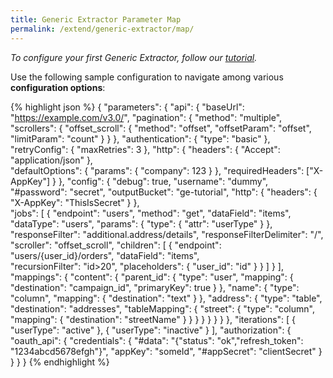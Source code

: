```yaml
---
title: Generic Extractor Parameter Map
permalink: /extend/generic-extractor/map/
---
```

*To configure your first Generic Extractor, follow our [tutorial](/extend/generic-extractor/tutorial/).*

Use the following sample configuration to navigate among various **configuration options**:

{% highlight json %}
{
    "parameters": {
        "api": {
            "baseUrl": "https://example.com/v3.0/",
            "pagination": {
                "method": "multiple",
                "scrollers": {
                    "offset_scroll": {
                        "method": "offset",
                        "offsetParam": "offset",
                        "limitParam": "count"
                    }
                }
            },
            "authentication": {
                "type": "basic"
            },
            "retryConfig": {
                "maxRetries": 3
            },
            "http": {
                "headers": {
                    "Accept": "application/json"
                },                
                "defaultOptions": {
                    "params": {
                        "company": 123
                    }
                },
                "requiredHeaders": ["X-AppKey"]
            }
        },
        "config": {
            "debug": true,
            "username": "dummy",
            "#password": "secret",
            "outputBucket": "ge-tutorial",
            "http": {
                "headers": {
                    "X-AppKey": "ThisIsSecret"
                }
            },            
            "jobs": [
                {
                    "endpoint": "users",
                    "method": "get",
                    "dataField": "items",
                    "dataType": "users",
                    "params": {
                        "type": {
                            "attr": "userType"
                        }
                    },
                    "responseFilter": "additional.address/details",
                    "responseFilterDelimiter": "/",
                    "scroller": "offset_scroll",
                    "children": [
                        {
                            "endpoint": "users/{user_id}/orders",
                            "dataField": "items",                        
                            "recursionFilter": "id>20",
                            "placeholders": {
                                "user_id": "id"
                            }
                        }
                    ]
                }
            ],
            "mappings": {
                "content": {
                    "parent_id": {
                        "type": "user",
                        "mapping": {
                            "destination": "campaign_id",
                            "primaryKey": true
                        }
                    },
                    "name": {
                        "type": "column",
                        "mapping": {
                            "destination": "text"
                        }
                    },
                    "address": {
                        "type": "table",
                        "destination": "addresses",
                        "tableMapping": {
                            "street": {
                                "type": "column",
                                "mapping": {
                                    "destination": "streetName"
                                }
                            }
                        }
                    }
                }
            }
        }
    },
    "iterations": [
        {
            "userType": "active"
        },
        {
            "userType": "inactive"
        }
    ],
    "authorization": {
        "oauth_api": {
            "credentials": {
                "#data": "{\"status\": \"ok\",\"refresh_token\": \"1234abcd5678efgh\"}",
                "appKey": "someId",
                "#appSecret": "clientSecret"
            }
        }
    }
}
{% endhighlight %}

<script>
document.addEventListener('DOMContentLoaded', function() {
    // Api
    $("span.nt:contains('\"baseUrl\"')").wrap("<a href='/extend/generic-extractor/configuration/api/#base-url'></a>");
    $("span.nt:contains('\"retryConfig\"')").wrap("<a href='/extend/generic-extractor/configuration/api/#retry-configuration'></a>");
    $("span.nt:contains('\"http\"')").first().wrap("<a href='/extend/generic-extractor/configuration/api/#default-http-options'></a>");
    $("span.nt:contains('\"headers\"')").first().wrap("<a href='/extend/generic-extractor/configuration/api/#headers'></a>");
    $("span.nt:contains('\"params\"')").first().wrap("<a href='/extend/generic-extractor/configuration/api/#default-request-parameters'></a>");
    $("span.nt:contains('\"defaultOptions\"')").wrap("<a href='/extend/generic-extractor/configuration/api/#default-request-parameters'></a>");
    $("span.nt:contains('\"requiredHeaders\"')").wrap("<a href='/extend/generic-extractor/configuration/api/#required-headers'></a>");
    $("span.nt:contains('\"pagination\"')").wrap("<a href='/extend/generic-extractor/configuration/api/pagination/'></a>");
    $("span.nt:contains('\"scrollers\"')").wrap("<a href='/extend/generic-extractor/configuration/api/pagination/multiple/'></a>");
    $("span.nt:contains('\"method\"')").first().wrap("<a href='/extend/generic-extractor/configuration/api/pagination/#paging-strategy'></a>");
    $("span.nt:contains('\"authentication\"')").wrap("<a href='/extend/generic-extractor/configuration/api/authentication'></a>");

    // Jobs
    $("span.nt:contains('\"endpoint\"')").wrap("<a href='/extend/generic-extractor/configuration/config/jobs/#endpoint'></a>");
    $("span.nt:contains('\"params\"')").last().wrap("<a href='/extend/generic-extractor/configuration/config/jobs/#request-parameters'></a>");    
    $("span.nt:contains('\"method\"')").last().wrap("<a href='/extend/generic-extractor/configuration/config/jobs/#method'></a>");
    $("span.nt:contains('\"dataField\"')").wrap("<a href='/extend/generic-extractor/configuration/config/jobs/#data-field'></a>");
    $("span.nt:contains('\"dataType\"')").wrap("<a href='/extend/generic-extractor/configuration/config/jobs/#data-type'></a>");
    $("span.nt:contains('\"responseFilter\"')").wrap("<a href='/extend/generic-extractor/configuration/config/jobs/#response-filter'></a>");
    $("span.nt:contains('\"responseFilterDelimiter\"')").wrap("<a href='/extend/generic-extractor/configuration/config/jobs/#response-filter'></a>");
    $("span.nt:contains('\"scroller\"')").last().wrap("<a href='/extend/generic-extractor/configuration/config/jobs/#scroller'></a>");

    // Child jobs
    $("span.nt:contains('\"children\"')").wrap("<a href='/extend/generic-extractor/configuration/config/jobs/#children'></a>");
    $("span.nt:contains('\"recursionFilter\"')").wrap("<a href='/extend/generic-extractor/configuration/config/jobs/children/#filter'></a>");
    $("span.nt:contains('\"placeholders\"')").wrap("<a href='/extend/generic-extractor/configuration/config/jobs/children/#placeholders'></a>");

    // Config root
    $("span.nt:contains('\"config\"')").wrap("<a href='/extend/generic-extractor/configuration/config/'></a>");
    $("span.nt:contains('\"debug\"')").wrap("<a href='/extend/generic-extractor/running/#debug-mode'></a>");
    $("span.nt:contains('\"jobs\"')").wrap("<a href='/extend/generic-extractor/configuration/config/jobs/'></a>");
    $("span.nt:contains('\"mappings\"')").wrap("<a href='/extend/generic-extractor/configuration/configuration/config/mappings/'></a>");
    $("span.nt:contains('\"api\"')").wrap("<a href='/extend/generic-extractor/configuration/api/'></a>");
    $("span.nt:contains('\"outputBucket\"')").wrap("<a href='/extend/generic-extractor/configuration/config/#output-bucket'></a>");
    $("span.nt:contains('\"http\"')").last().wrap("<a href='/extend/generic-extractor/configuration/config/#http'></a>");

    // Mappings
    $("span.nt:contains('\"type\"')").last().wrap("<a href='/extend/generic-extractor/configuration/config/mappings/#configuration'></a>");
    $("span.s2:contains('\"column\"')").wrap("<a href='/extend/generic-extractor/configuration/config/mappings/#column-mapping'></a>");
    $("span.s2:contains('\"user\"')").wrap("<a href='/extend/generic-extractor/configuration/config/mappings/#user-mapping'></a>");
    $("span.s2:contains('\"table\"')").wrap("<a href='/extend/generic-extractor/configuration/config/mappings/#table-mapping'></a>");
    $("span.nt:contains('\"mapping\"')").wrap("<a href='/extend/generic-extractor/configuration/config/mappings/#column-mapping'></a>");
    $("span.nt:contains('\"tableMapping\"')").wrap("<a href='/extend/generic-extractor/configuration/config/mappings/#table-mapping'></a>");
    
    // Authorization
    $("span.nt:contains('\"authorization\"')").wrap("<a href='/extend/generic-extractor/configuration/api/authentication/#oauth'></a>");
    $("span.nt:contains('\"oauth_api\"')").wrap("<a href='/extend/generic-extractor/configuration/api/authentication/#oauth'></a>");
    $("span.nt:contains('\"credentials\"')").wrap("<a href='/extend/generic-extractor/configuration/api/authentication/#oauth'></a>");

    $("span.nt:contains('\"iterations\"')").wrap("<a href='/extend/generic-extractor/iterations/'></a>");    
}, false);
</script>
<style>
pre a {
    border-bottom: 1px dashed navy;
}
</style>
